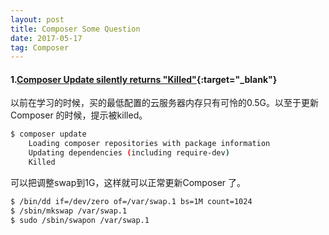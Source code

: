 ```yaml
---
layout: post
title: Composer Some Question
date: 2017-05-17
tag: Composer
---
```


#### 1.[Composer Update silently returns "Killed"](https://github.com/composer/composer/issues/1815){:target="_blank"}

以前在学习的时候，买的最低配置的云服务器内存只有可怜的0.5G。以至于更新Composer 的时候，提示被killed。
```bash
$ composer update
    Loading composer repositories with package information
    Updating dependencies (including require-dev)
    Killed
```

可以把调整swap到1G，这样就可以正常更新Composer 了。

```bash
$ /bin/dd if=/dev/zero of=/var/swap.1 bs=1M count=1024
$ /sbin/mkswap /var/swap.1
$ sudo /sbin/swapon /var/swap.1
```